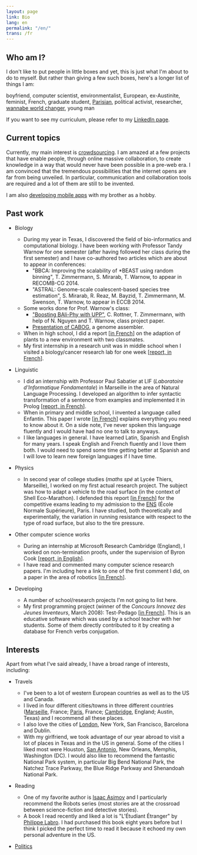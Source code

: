 ```yaml
---
layout: page
link: Bio
lang: en
permalink: "/en/"
trans: /fr
---
```


Who am I?
---------

I don't like to put people in little boxes and yet,
this is just what I'm about to do to myself.
But rather than giving a few such boxes,
here's a longer list of things I am:

boyfriend, computer scientist, environmentalist, European,
ex-Austinite,
feminist, French, graduate student, [Parisian](/en/paris),
political activist,
researcher, [wannabe world changer](/en/world-changer), young man

If you want to see my curriculum,
please refer to my [LinkedIn page](https://fr.linkedin.com/in/theozim).

Current topics
--------------

Currently, my main interest is
[crowdsourcing](http://en.wikipedia.org/wiki/Crowdsourcing).
I am amazed at a few projects that have enable people,
through online massive collaboration, to create knowledge
in a way that would never have been possible in a pre-web era.
I am convinced that the tremendous possibilities that the internet
opens are far from being unveiled.
In particular, communication and collaboration tools are required
and a lot of them are still to be invented.

I am also [developing mobile apps](/zimmisapps/en)
with my brother as a hobby.

Past work
---------

* Biology
    * During my year in Texas,
	I discovered the field of bio-informatics and computational biology.
    I have been working with Professor Tandy Warnow for one semester
	(after having followed her class during the first semester)
	and I have co-authored two articles
	which are about to appear in conferences:
        * "BBCA: Improving the scalability of *BEAST
		using random binning",
		T. Zimmermann, S. Mirarab, T. Warnow, to appear in RECOMB-CG 2014.
        * "ASTRAL: Genome-scale coalescent-based species tree
		estimation", S. Mirarab, R. Reaz, M. Bayzid, T. Zimmermann,
		M. Swenson, T. Warnow,
        to appear in ECCB 2014.
	* Some works done for Prof. Warnow's class:
		* ["Boosting BAli-Phy with UPP"](/pdf/boosting-bali-phy.pdf),
		C. Rottner, T. Zimmermann,
		with help of N. Nguyen and T. Warnow, class project paper.
		* [Presentation of CABOG](/pdf/presentation-CABOG.pdf),
		a genome assembler.
    * When in high school, I did a report
	[[in French](/pdf/TPE.pdf)] on the adaption of plants
	to a new environment with two classmates.
	* My first internship in a research unit was in middle school
	when I visited a biology/cancer research lab for one week
	[[report, in French](/pdf/stage-IGC.pdf)].
	
* Linguistic
	* I did an internship with Professor Paul Sabatier at LIF
	(_Laboratoire d'Informatique Fondamentale_)
	in Marseille
	in the area of Natural Language Processing.
	I developed an algorithm to infer syntactic transformation
	of a sentence from examples and implemented it in Prolog
	[[report, in French](/pdf/stage-LIF.pdf)].
	* When in primary and middle school,
	I invented a language called Enfantin.
	This paper I wrote [[in French](/pdf/enfantin.pdf)]
	explains everything you need to know about it.
	On a side note, I've never spoken this language fluently
	and I would have had no one to talk to anyways.
	* I like languages in general. I have learned Latin,
	Spanish and English for many years.
	I speak English and French fluently and I love them both.
	I would need to spend some time getting better at Spanish
	and I will love to learn new foreign languages if I have time.
	
* Physics
	* In second year of college studies
	(_maths spé_ at Lycée Thiers, Marseille),
	I worked on my first actual research project.
	The subject was how to adapt a vehicle to the road surface
	(in the context of Shell Eco-Marathon).
	I defended this report [[in French](/pdf/TIPE.pdf)]
	for the competitive exams leading to my admission to
	the [ENS](http://www.ens.fr) (École Normale Supérieure), Paris.
	I have studied, both theoretically and experimentally, the
	variation in running resistance with respect to the type of
	road surface, but also to the tire pressure.
	
* Other computer science works
	* During an internship at Microsoft Research Cambridge (England),
	I worked on non-termination proofs,
	under the supervision of Byron Cook
	[[report, in English](/pdf/internship-MSRC.pdf)].
	* I have read and commented many computer science research papers.
	I'm including here a link to one of the first comment I did,
	on a paper in the area of robotics
	[[in French](/pdf/planification-trajectoires.pdf)].

* Developing
	* A number of school/research projects I'm not going to list here.
	* My first programming project
	(winner of the _Concours Innovez des Jeunes Inventeurs_,
	March 2008): Test-Pedago
	[[in French](/test-pedago)]. This is an educative software which
	was used by a school teacher with her students. Some of them
	directly contributed to it by creating a database for French
	verbs conjugation.
	
Interests
---------

Apart from what I've said already, I have a broad range of interests,
including:

* Travels
	* I've been to a lot of western European countries
	as well as to the US and Canada.
	* I lived in four different cities/towns in three different countries
	([Marseille](/en/marseille), France; [Paris](/en/paris), France;
	[Cambridge](/en/cambridge), England; Austin, Texas)
	and I recommend all these places.
	* I also love the cities of [London](/en/london),
	New York, San Francisco, Barcelona and Dublin.
	* With my girlfriend, we took advantage of our year abroad to visit
	a lot of places in Texas and in the US in general.
	Some of the cities I liked most were Houston,
	[San Antonio](/en/san-antonio), New Orleans, Memphis, Washington (DC).
	I would also like to recommend the fantastic National Park system,
	in particular Big Bend National Park, the Natchez Trace Parkway,
	the Blue Ridge Parkway and Shenandoah National Park.

* Reading
	* One of my favorite author is
	[Isaac Asimov](http://en.wikipedia.org/wiki/Isaac_Asimov)
	and I particularly recommend the Robots series
	(most stories are at the crossroad
	between science-fiction and detective stories).
	* A book I read recently and liked a lot is "L'Étudiant Étranger"
	by [Philippe Labro](http://en.wikipedia.org/wiki/Philippe_Labro).
	I had purchased this book eight years
	before but I think I picked the perfect time to read it because it
	echoed my own personal adventure in the US.

* [Politics](/en/world-changer)